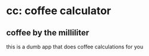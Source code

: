 # cc: coffee calculator #
## coffee by the milliliter ##

this is a dumb app that does coffee calculations for you
